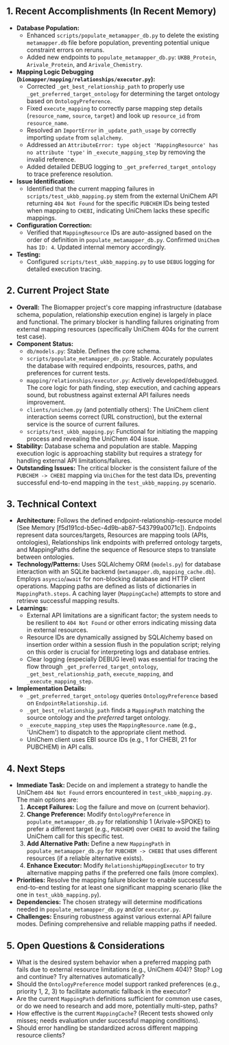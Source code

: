 ## 1. Recent Accomplishments (In Recent Memory)
- **Database Population:**
    - Enhanced `scripts/populate_metamapper_db.py` to delete the existing `metamapper.db` file before population, preventing potential unique constraint errors on reruns.
    - Added new endpoints to `populate_metamapper_db.py`: `UKBB_Protein`, `Arivale_Protein`, and `Arivale_Chemistry`.
- **Mapping Logic Debugging (`biomapper/mapping/relationships/executor.py`):**
    - Corrected `_get_best_relationship_path` to properly use `_get_preferred_target_ontology` for determining the target ontology based on `OntologyPreference`.
    - Fixed `execute_mapping` to correctly parse mapping step details (`resource_name`, `source`, `target`) and look up `resource_id` from `resource_name`.
    - Resolved an `ImportError` in `_update_path_usage` by correctly importing `update` from `sqlalchemy`.
    - Addressed an `AttributeError: type object 'MappingResource' has no attribute 'type'` in `_execute_mapping_step` by removing the invalid reference.
    - Added detailed DEBUG logging to `_get_preferred_target_ontology` to trace preference resolution.
- **Issue Identification:**
    - Identified that the current mapping failures in `scripts/test_ukbb_mapping.py` stem from the external UniChem API returning `404 Not Found` for the specific `PUBCHEM` IDs being tested when mapping to `CHEBI`, indicating UniChem lacks these specific mappings.
- **Configuration Correction:**
    - Verified that `MappingResource` IDs are auto-assigned based on the order of definition in `populate_metamapper_db.py`. Confirmed `UniChem` has `ID: 4`. Updated internal memory accordingly.
- **Testing:**
    - Configured `scripts/test_ukbb_mapping.py` to use `DEBUG` logging for detailed execution tracing.

## 2. Current Project State
- **Overall:** The Biomapper project's core mapping infrastructure (database schema, population, relationship execution engine) is largely in place and functional. The primary blocker is handling failures originating from external mapping resources (specifically UniChem 404s for the current test case).
- **Component Status:**
    - `db/models.py`: Stable. Defines the core schema.
    - `scripts/populate_metamapper_db.py`: Stable. Accurately populates the database with required endpoints, resources, paths, and preferences for current tests.
    - `mapping/relationships/executor.py`: Actively developed/debugged. The core logic for path finding, step execution, and caching appears sound, but robustness against external API failures needs improvement.
    - `clients/unichem.py` (and potentially others): The UniChem client interaction seems correct (URL construction), but the external service is the source of current failures.
    - `scripts/test_ukbb_mapping.py`: Functional for initiating the mapping process and revealing the UniChem 404 issue.
- **Stability:** Database schema and population are stable. Mapping execution logic is approaching stability but requires a strategy for handling external API limitations/failures.
- **Outstanding Issues:** The critical blocker is the consistent failure of the `PUBCHEM -> CHEBI` mapping via `UniChem` for the test data IDs, preventing successful end-to-end mapping in the `test_ukbb_mapping.py` scenario.

## 3. Technical Context
- **Architecture:** Follows the defined endpoint-relationship-resource model (See Memory [f5d191cd-b5ec-4d9b-ab87-543799a0071c]). Endpoints represent data sources/targets, Resources are mapping tools (APIs, ontologies), Relationships link endpoints with preferred ontology targets, and MappingPaths define the sequence of Resource steps to translate between ontologies.
- **Technology/Patterns:** Uses SQLAlchemy ORM (`models.py`) for database interaction with an SQLite backend (`metamapper.db`, `mapping_cache.db`). Employs `asyncio`/`await` for non-blocking database and HTTP client operations. Mapping paths are defined as lists of dictionaries in `MappingPath.steps`. A caching layer (`MappingCache`) attempts to store and retrieve successful mapping results.
- **Learnings:**
    - External API limitations are a significant factor; the system needs to be resilient to `404 Not Found` or other errors indicating missing data in external resources.
    - Resource IDs are dynamically assigned by SQLAlchemy based on insertion order within a session flush in the population script; relying on this order is crucial for interpreting logs and database entries.
    - Clear logging (especially DEBUG level) was essential for tracing the flow through `_get_preferred_target_ontology`, `_get_best_relationship_path`, `execute_mapping`, and `_execute_mapping_step`.
- **Implementation Details:**
    - `_get_preferred_target_ontology` queries `OntologyPreference` based on `EndpointRelationship.id`.
    - `_get_best_relationship_path` finds a `MappingPath` matching the source ontology and the *preferred* target ontology.
    - `_execute_mapping_step` uses the `MappingResource.name` (e.g., 'UniChem') to dispatch to the appropriate client method.
    - UniChem client uses EBI source IDs (e.g., 1 for CHEBI, 21 for PUBCHEM) in API calls.

## 4. Next Steps
- **Immediate Task:** Decide on and implement a strategy to handle the UniChem `404 Not Found` errors encountered in `test_ukbb_mapping.py`. The main options are:
    1.  **Accept Failures:** Log the failure and move on (current behavior).
    2.  **Change Preference:** Modify `OntologyPreference` in `populate_metamapper_db.py` for relationship 1 (Arivale->SPOKE) to prefer a different target (e.g., `PUBCHEM`) over `CHEBI` to avoid the failing UniChem call for this specific test.
    3.  **Add Alternative Path:** Define a new `MappingPath` in `populate_metamapper_db.py` for `PUBCHEM -> CHEBI` that uses different resources (if a reliable alternative exists).
    4.  **Enhance Executor:** Modify `RelationshipMappingExecutor` to try alternative mapping paths if the preferred one fails (more complex).
- **Priorities:** Resolve the mapping failure blocker to enable successful end-to-end testing for at least one significant mapping scenario (like the one in `test_ukbb_mapping.py`).
- **Dependencies:** The chosen strategy will determine modifications needed in `populate_metamapper_db.py` and/or `executor.py`.
- **Challenges:** Ensuring robustness against various external API failure modes. Defining comprehensive and reliable mapping paths if needed.

## 5. Open Questions & Considerations
- What is the desired system behavior when a preferred mapping path fails due to external resource limitations (e.g., UniChem 404)? Stop? Log and continue? Try alternatives automatically?
- Should the `OntologyPreference` model support ranked preferences (e.g., priority 1, 2, 3) to facilitate automatic fallback in the executor?
- Are the current `MappingPath` definitions sufficient for common use cases, or do we need to research and add more, potentially multi-step, paths?
- How effective is the current `MappingCache`? (Recent tests showed only misses; needs evaluation under successful mapping conditions).
- Should error handling be standardized across different mapping resource clients?
